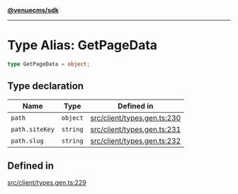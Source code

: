 [**@venuecms/sdk**](../Index.md)

***

# Type Alias: GetPageData

```ts
type GetPageData = object;
```

## Type declaration

| Name | Type | Defined in |
| ------ | ------ | ------ |
| `path` | `object` | [src/client/types.gen.ts:230](https://github.com/venuecms/sdk/blob/97b5dd87028768348fc162149733841fcbf81c7e/src/client/types.gen.ts#L230) |
| `path.siteKey` | `string` | [src/client/types.gen.ts:231](https://github.com/venuecms/sdk/blob/97b5dd87028768348fc162149733841fcbf81c7e/src/client/types.gen.ts#L231) |
| `path.slug` | `string` | [src/client/types.gen.ts:232](https://github.com/venuecms/sdk/blob/97b5dd87028768348fc162149733841fcbf81c7e/src/client/types.gen.ts#L232) |

## Defined in

[src/client/types.gen.ts:229](https://github.com/venuecms/sdk/blob/97b5dd87028768348fc162149733841fcbf81c7e/src/client/types.gen.ts#L229)
